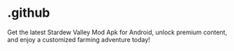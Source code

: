 # .github
Get the latest Stardew Valley Mod Apk for Android, unlock premium content, and enjoy a customized farming adventure today!
